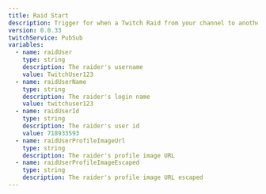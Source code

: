 ```yaml
---
title: Raid Start
description: Trigger for when a Twitch Raid from your channel to another channel is started
version: 0.0.33
twitchService: PubSub
variables:
  - name: raidUser
    type: string
    description: The raider's username
    value: TwitchUser123
  - name: raidUserName
    type: string
    description: The raider's login name
    value: twitchuser123
  - name: raidUserId
    type: string
    description: The raider's user id
    value: 718933593
  - name: raidUserProfileImageUrl
    type: string
    description: The raider's profile image URL
  - name: raidUserProfileImageEscaped
    type: string
    description: The raider's profile image URL escaped
---
```

